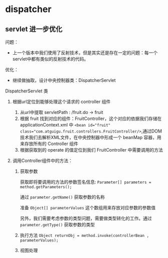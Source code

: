 # dispatcher

## servlet 进一步优化

问题：

- 上一个版本中我们使用了反射技术，但是其实还是存在一定的问题：每一个servlet中都有类似的反射技术的代码。

优化：

- 继续做抽取，设计中央控制器类：DispatcherServlet

DispatcherServlet 类

1. 根据url定位到能够处理这个请求的 controller 组件

   1. 从url中提取 servletPath : /fruit.do -> fruit
   2. 根据 fruit 找到对应的组件：FruitController，这个对应的依据我们存储在 applicationContext.xml 中 `<bean id="fruit" class="com.atguigu.fruit.controllers.FruitController/>`,通过DOM技术我们去解析XML文件，在中央控制器中形成一个 beanMap 容器，用来存放所有的 Controller 组件
   3. 根据获取到的 operate 的值定位到我们 FruitController 中需要调用的方法

2. 调用Controller组件中的方法：

   1) 获取参数

         获取即将要调用的方法的参数签名信息: `Parameter[] parameters = method.getParameters();`

         通过 `parameter.getName()` 获取参数的名称

         准备 `Object[] parameterValues` 这个数组用来存放对应参数的参数值

         另外，我们需要考虑参数的类型问题，需要做类型转化的工作。通过 `parameter.getType()` 获取参数的类型

   2) 执行方法
     `Object returnObj = method.invoke(controllerBean , parameterValues);`

   3) 视图处理
